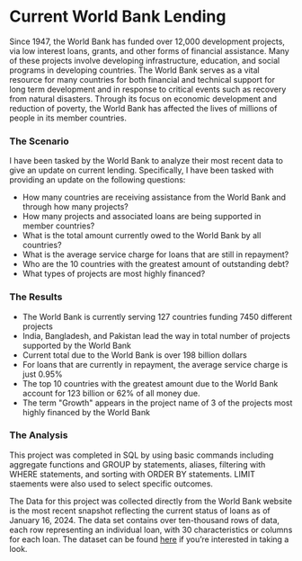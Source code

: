 # Current World Bank Lending

Since 1947, the World Bank has funded over 12,000 development projects, via low interest loans, grants, and other forms of financial assistance. Many of these projects involve developing infrastructure, education, and social programs in developing countries. The World Bank serves as a vital resource for many countries for both financial and technical support for long term development and in response to critical events such as recovery from natural disasters. Through its focus on economic development and reduction of poverty, the World Bank has affected the lives of millions of people in its member countries. 

### The Scenario

I have been tasked by the World Bank to analyze their most recent data to give an update on current lending. Specifically, I have been tasked with providing an update on the following questions:
 
- How many countries are receiving assistance from the World Bank and through how many projects?
- How many projects and associated loans are being supported in member countries? 
- What is the total amount currently owed to the World Bank by all countries?
- What is the average service charge for loans that are still in repayment?
- Who are the 10 countries with the greatest amount of outstanding debt?
- What types of projects are most highly financed?

### The Results

- The World Bank is currently serving 127 countries funding 7450 different projects
- India, Bangladesh, and Pakistan lead the way in total number of projects supported by the World Bank
- Current total due to the World Bank is over 198 billion dollars
- For loans that are currently in repayment, the average service charge is just 0.95%
- The top 10 countries with the greatest amount due to the World Bank account for 123 billion or 62% of all money due.
- The term "Growth" appears in the project name of 3 of the projects most highly financed by the World Bank

### The Analysis

This project was completed in SQL by using basic commands including aggregate functions and GROUP by statements, aliases, filtering with WHERE statements, and sorting with ORDER BY statements. LIMIT staements were also used to select specific outcomes.

The Data for this project was collected directly from the World Bank website is the most recent snapshot reflecting the current status of loans as of January 16, 2024. The data set contains over ten-thousand rows of data, each row representing an individual loan, with 30 characteristics or columns for each loan.  The dataset can be found [here](https://finances.worldbank.org/Loans-and-Credits/IDA-Statement-of-Credits-and-Grants-Latest-Availab/ebmi-69yj/about_data) if you’re interested in taking a look. 


